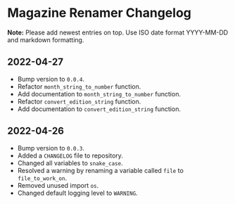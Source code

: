 # Magazine Renamer Changelog

**Note:** Please add newest entries on top. Use ISO date format YYYY-MM-DD and markdown formatting.

## 2022-04-27

- Bump version to `0.0.4`.
- Refactor `month_string_to_number` function.
- Add documentation to `month_string_to_number` function.
- Refactor `convert_edition_string` function.
- Add documentation to `convert_edition_string` function.

## 2022-04-26

- Bump version to `0.0.3`.
- Added a `CHANGELOG` file to repository.
- Changed all variables to `snake_case`.
- Resolved a warning by renaming a variable called `file` to `file_to_work_on`.
- Removed unused import `os`.
- Changed default logging level to `WARNING`.